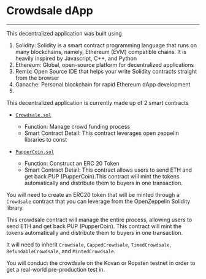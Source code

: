 # Crowdsale dApp
---

This decentralized application was built using

1. Solidity: Solidity is a smart contract programming language that runs on many blockchains, namely, Ethereum (EVM) compatible chains. It is heavily inspired by Javascript, C++, and Python
2. Ethereum: Global, open-source platform for decentralized applications
3. Remix: Open Source IDE that helps your write Solidity contracts straight from the browser
4. Ganache: Personal blockchain for rapid Ethereum dApp development
5. 
    
This decentralized application is currently made up of 2 smart contracts

* [`Crowdsale.sol`](Crowdsale/Crowdsale.sol)  

    - Function: Manage crowd funding process    
    - Smart Contract Detail: This contract leverages open zeppelin libraries to const  
    
* [`PupperCoin.sol`](Crowdsale/PupperCoin.sol)   
    - Function: Construct an ERC 20 Token  
    - Smart Contract Detail: This contract allows users to send ETH and get back PUP (PupperCoin).This contract will mint the tokens automatically and distribute them to buyers in one transaction.

You will need to create an ERC20 token that will be minted through a `Crowdsale` contract that you can leverage from the OpenZeppelin Solidity library.

This crowdsale contract will manage the entire process, allowing users to send ETH and get back PUP (PupperCoin).
This contract will mint the tokens automatically and distribute them to buyers in one transaction.

It will need to inherit `Crowdsale`, `CappedCrowdsale`, `TimedCrowdsale`, `RefundableCrowdsale`, and `MintedCrowdsale`.

You will conduct the crowdsale on the Kovan or Ropsten testnet in order to get a real-world pre-production test in.
